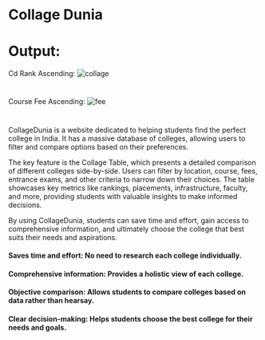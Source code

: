 # Collage Dunia

# Output:
Cd Rank Ascending: ![collage](https://github.com/user-attachments/assets/7104d888-304b-4436-8271-17a0ea40d491) 
#
#
#
Course Fee Ascending: ![fee](https://github.com/user-attachments/assets/d64f3d26-47f8-4a14-91d1-ccdcacef8c78)
#
#
CollageDunia is a website dedicated to helping students find the perfect college in India. It has a massive database of colleges, allowing users to filter and compare options based on their preferences.

The key feature is the Collage Table, which presents a detailed comparison of different colleges side-by-side. Users can filter by location, course, fees, entrance exams, and other criteria to narrow down their choices. The table showcases key metrics like rankings, placements, infrastructure, faculty, and more, providing students with valuable insights to make informed decisions.

By using CollageDunia, students can save time and effort, gain access to comprehensive information, and ultimately choose the college that best suits their needs and aspirations.

#### Saves time and effort: No need to research each college individually.

#### Comprehensive information: Provides a holistic view of each college.

#### Objective comparison: Allows students to compare colleges based on data rather than hearsay.

#### Clear decision-making: Helps students choose the best college for their needs and goals.
